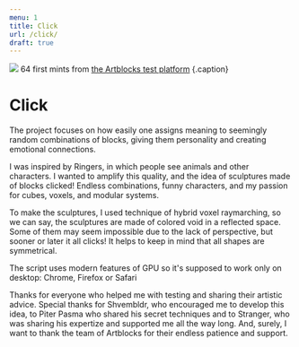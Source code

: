 ```yaml
---
menu: 1
title: Click
url: /click/
draft: true
---
```


![](https://user-images.githubusercontent.com/797993/154452298-2f65a051-b3f3-44e4-92f2-e19b7e6a9711.jpg)
64 first mints from [the Artblocks test platform](https://artist-staging.artblocks.io/project/38) {.caption}

# Click

The project focuses on how easily one assigns meaning to seemingly random combinations of blocks, giving them personality and creating emotional connections.

I was inspired by Ringers, in which people see animals and other characters. I wanted to amplify this quality, and the idea of sculptures made of blocks clicked! Endless combinations, funny characters, and my passion for cubes, voxels, and modular systems.

To make the sculptures, I used technique of hybrid voxel raymarching, so we can say, the sculptures are made of colored void in a reflected space. Some of them may seem impossible due to the lack of perspective, but sooner or later it all clicks! It helps to keep in mind that all shapes are symmetrical.

The script uses modern features of GPU so it's supposed to work only on desktop: Chrome, Firefox or Safari

Thanks for everyone who helped me with testing and sharing their artistic advice. Special thanks for Shvembldr, who encouraged me to develop this idea, to Piter Pasma who shared his secret techniques and to Stranger, who was sharing his expertize and supported me all the way long. And, surely, I want to thank the team of Artblocks for their endless patience and support.